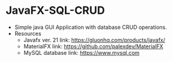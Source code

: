 # JavaFX-SQL-CRUD
+ Simple java GUI Application with database CRUD operations.
+ Resources
  + Javafx ver. 21
      link: https://gluonhq.com/products/javafx/
  + MaterialFX
      link: https://github.com/palexdev/MaterialFX
  + MySQL database
      link: https://www.mysql.com
